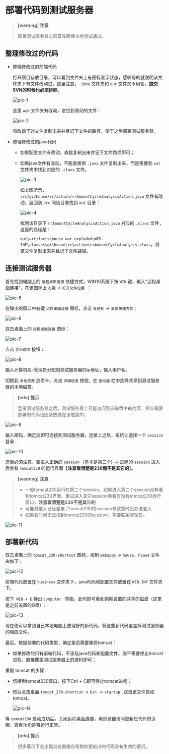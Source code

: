 # 部署代码到测试服务器

> **[warning] 注意**
>
> 部署测试服务器之前首先确保本地测试通过。 

## 整理修改过的代码 

- 整理修改过的前端代码 

  打开项目存放目录，可以看到文件夹上有图标显示状态，感叹号的就说明该文件夹下有文件改动过，这里注意，`.idea` 文件夹和 `out` 文件夹不用管，**提交SVN的时候也必须排除**。

  ![pic-1](../images/push2TestServer-pic1.png)

  这里 `web` 文件夹有改动，定位到改动的文件：

  ![pic-2](../images/push2TestServer-pic2.png)

  将改动了的文件复制出来并且记下文件的路径，便于之后部署测试服务器。 

- 整理修改过的java代码 

  - 如果配置文件有改动，直接复制出来并记下文件路径即可；

  - 如果java文件有改动，不能直接把  `.java` 文件复制出来，而是需要到 `out` 文件夹中找到对应的 `.class` 文件。 

    ![pic-3](../images/push2TestServer-pic3.png)

    如上图所示， `src/gi/house/rr/action/rrAmountCycleAnalysisAction.java` 文件有改动，返回到 `src` 同级目录找到 `out` 目录： 

    ![pic-4](../images/push2TestServer-pic4.png)

    找到该目录下 `rrAmountCycleAnalysisAction.java` 对应的 `.class` 文件，这里的路径是：

    `out\artifacts\house_war_exploded\WEB-INF\classes\gi\house\rr\action\rrAmountCycleAnalysis.class`，将该文件复制出来并且记下文件路径。

## 连接测试服务器

首先找到电脑上的 `远程桌面连接` 快捷方式，WIN10系统下按 `WIN` 键，输入“远程桌面连接”，在该图标上 `右键` -> `打开文件位置 `： 

![pic-5](../images/push2TestServer-pic5.png)

在弹出的窗口中右键 `远程桌面连接` 图标，点击 `发送到` -> `桌面快捷方式` :

![pic-6](../images/push2TestServer-pic6.png)

双击桌面上的 `远程桌面连接` 图标： 

![pic-7](../images/push2TestServer-pic7.png)

点击 `显示选项` 按钮：

![pic-8](../images/push2TestServer-pic8.png)

输入计算机名-管理员分配的测试服务器的ip地址，输入用户名。

切换到 `本地资源` 选项卡，点击 `详细信息` 按钮，在 `驱动器` 栏中选择共享到测试服务器的本地磁盘，

>  **[info] 提示**
>
>  登录测试服务器之后，测试服务器上只能访问到该磁盘中的内容，所以需要部署的代码也应该放置在该磁盘中。

![pic-9](../images/push2TestServer-pic9.png)

输入密码，确定后即可连接到测试服务器，连接上之后，系统让选择一个 `session` 登录 :

![pic-10](../images/push2TestServer-pic10.png)

这里必须注意，要进入正确的 `session `  (基本是第二个)-->  正确的 `session` 进入后会有 `tomcat230` 的运行界面【**注意看清楚是230而不是其它的**】。 

> **[warning] 注意**
>
> - 一般tomcat230运行在第二个session，如果进入第二个session没有看到tomcat230界面，重试进入其它session看看有没有tomcat230运行窗口，**注意看清楚是230不是其它的**
> - 可能其他人已经登录了tomcat230的session导致暂时没办法登入
> - 如果长时间无法找到tomcat230的session，需要联系管理员。

 ![pic-11](../images/push2TestServer-pic11.png)

## 部署新代码

双击桌面上的 `tomcat_230-shortcut` 图标，找到 `webapps` -> `house`，`house` 文件夹如下：

![pic-12](../images/push2TestServer-pic12.png)

前端代码放置在 `business` 文件夹下，java代码和配置文件放置在 `WEB-INF` 文件夹下。

按下` WIN + E` 弹出 `computer ` 界面，此时即可看到刚刚设置的共享的磁盘（这里是之前设置的G盘）:

![pic-13](../images/push2TestServer-pic13.png)

现在便可以拿到自己本地电脑上整理好的新代码，将这些新代码覆盖掉测试服务器的相应文件。 

最后，根据部署的代码类型，确定是否需要重启tomcat：

- 如果修改的只有前端代码，不涉及java代码和配置文件，则不需要停止tomcat进程，直接覆盖测试服务器上的源码即可；

重启 tomcat 的步骤 :

- 切换到tomcat230窗口，按下Ctrl + C即可停止tomcat进程；

- 然后点击桌面 `tomcat_230-shortcut` -> `bin `-> `startup `,双击该文件启动tomcat。 

  ![pic-14](../images/push2TestServer-pic14.png)

等 `tomcat230` 启动成功后，关闭远程桌面连接，用浏览器访问更新过代码的页面，查看功能是否运行正常。

> **[info] 提示**
>
> 很多情况下会出现浏览器缓存导致的更新过的代码没有生效的情况。